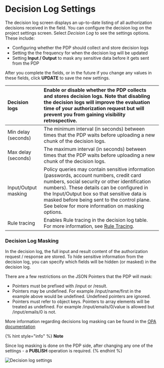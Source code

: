 # Decision Log Settings

The decision log screen displays an up-to-date listing of all authorization decisions received in the field. You can configure the decision log on the project settings screen. Select _Decision Log_ to see the settings options. These include:

* Configuring whether the PDP should collect and store decision logs
* Setting the the frequency for when the decision log will be updated
* Setting **Input / Output** to mask any sensitive data before it gets sent from the PDP

After you complete the fields, or in the future if you change any values in these fields, click **UPDATE** to save the new settings.

| Decision logs | Enable or disable whether the PDP collects and stores decision logs.  Note that disabling the decision logs will improve the evaluation time of your authorization request but will prevent you from gaining visibility retrospective. |
| :--- | :--- |
| Min delay \(seconds\) | The minimum interval \(in seconds\) between times that the PDP waits before uploading a new chunk of the decision logs. |
| Max delay \(seconds\) | The maximum interval \(in seconds\) between times that the PDP waits before uploading a new chunk of the decision logs. |
| Input/Output masking | Policy queries may contain sensitive information \(passwords, account numbers, credit card numbers, social security or other identification numbers\). These details can be configured in the Input/Output box so that sensitive data is masked before being sent to the control plane. See below for more information on masking options. |
| Rule tracing | Enables Rule tracing in the decision log table. For more information, see [Rule Tracing](https://docs.build.security/docs/policy-rule-tracing). |

### Decision Log Masking

In the decision log, the full input and result content of the authorization request / response are stored. To hide sensitive information from the decision log, you can specify which fields will be hidden \(or masked\) in the decision log.

There are a few restrictions on the JSON Pointers that the PDP will mask:

* Pointers must be prefixed with /input or /result.
* Pointers may be undefined. For example /input/name/first in the example above would be undefined. Undefined pointers are ignored.
* Pointers must refer to object keys. Pointers to array elements will be treated as undefined. For example /input/emails/0/value is allowed but /input/emails/0 is not.

More information regarding decisions log masking can be found in the [OPA documentation](https://www.openpolicyagent.org/docs/v0.13.5/decision-logs/#masking-sensitive-data)

{% hint style="info" %}
**Note**

Since log masking is done on the PDP side, after changing any one of the settings - a **PUBLISH** operation is required.
{% endhint %}



![Decision log settings](https://files.readme.io/a9ff648-ruletracingprojsettings.PNG)



